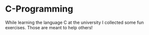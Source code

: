 # C-Programming
While learning the language C at the university I collected some fun exercises. Those are meant to help others!
